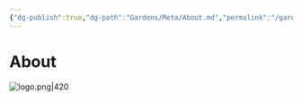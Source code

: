 ```yaml
---
{"dg-publish":true,"dg-path":"Gardens/Meta/About.md","permalink":"/gardens/meta/about/"}
---
```


# About


![logo.png|420](/img/user/GOB/assets/images/logo.png)


